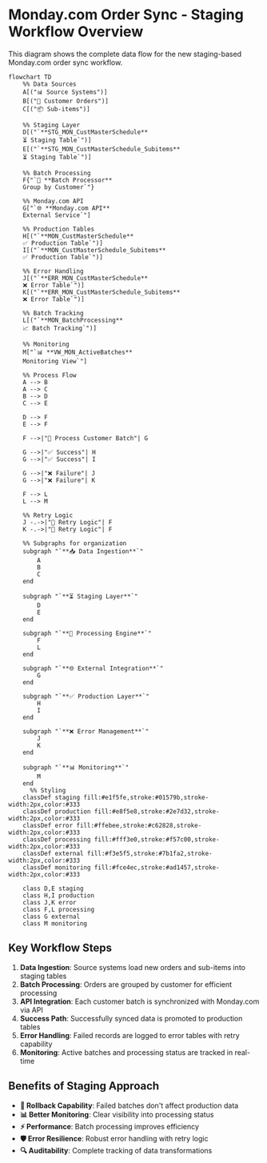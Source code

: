 # Monday.com Order Sync - Staging Workflow Overview

This diagram shows the complete data flow for the new staging-based Monday.com order sync workflow.

```mermaid
flowchart TD
    %% Data Sources
    A[("📊 Source Systems")]
    B[("🏢 Customer Orders")]
    C[("📦 Sub-items")]
    
    %% Staging Layer
    D[("`**STG_MON_CustMasterSchedule**
    ⏳ Staging Table`")]
    E[("`**STG_MON_CustMasterSchedule_Subitems**
    ⏳ Staging Table`")]
    
    %% Batch Processing
    F{"`🔄 **Batch Processor**
    Group by Customer`"}
    
    %% Monday.com API
    G["`🌐 **Monday.com API**
    External Service`"]
    
    %% Production Tables
    H[("`**MON_CustMasterSchedule**
    ✅ Production Table`")]
    I[("`**MON_CustMasterSchedule_Subitems**
    ✅ Production Table`")]
    
    %% Error Handling
    J[("`**ERR_MON_CustMasterSchedule**
    ❌ Error Table`")]
    K[("`**ERR_MON_CustMasterSchedule_Subitems**
    ❌ Error Table`")]
    
    %% Batch Tracking
    L[("`**MON_BatchProcessing**
    📈 Batch Tracking`")]
    
    %% Monitoring
    M["`📊 **VW_MON_ActiveBatches**
    Monitoring View`"]
    
    %% Process Flow
    A --> B
    A --> C
    B --> D
    C --> E
    
    D --> F
    E --> F
    
    F -->|"🔄 Process Customer Batch"| G
    
    G -->|"✅ Success"| H
    G -->|"✅ Success"| I
    
    G -->|"❌ Failure"| J
    G -->|"❌ Failure"| K
    
    F --> L
    L --> M
    
    %% Retry Logic
    J -.->|"🔄 Retry Logic"| F
    K -.->|"🔄 Retry Logic"| F
    
    %% Subgraphs for organization
    subgraph "`**📥 Data Ingestion**`"
        A
        B
        C
    end
    
    subgraph "`**⏳ Staging Layer**`"
        D
        E
    end
    
    subgraph "`**🔄 Processing Engine**`"
        F
        L
    end
    
    subgraph "`**🌐 External Integration**`"
        G
    end
    
    subgraph "`**✅ Production Layer**`"
        H
        I
    end
    
    subgraph "`**❌ Error Management**`"
        J
        K
    end
    
    subgraph "`**📊 Monitoring**`"
        M
    end
      %% Styling
    classDef staging fill:#e1f5fe,stroke:#01579b,stroke-width:2px,color:#333
    classDef production fill:#e8f5e8,stroke:#2e7d32,stroke-width:2px,color:#333
    classDef error fill:#ffebee,stroke:#c62828,stroke-width:2px,color:#333
    classDef processing fill:#fff3e0,stroke:#f57c00,stroke-width:2px,color:#333
    classDef external fill:#f3e5f5,stroke:#7b1fa2,stroke-width:2px,color:#333
    classDef monitoring fill:#fce4ec,stroke:#ad1457,stroke-width:2px,color:#333
    
    class D,E staging
    class H,I production
    class J,K error
    class F,L processing
    class G external
    class M monitoring
```

## Key Workflow Steps

1. **Data Ingestion**: Source systems load new orders and sub-items into staging tables
2. **Batch Processing**: Orders are grouped by customer for efficient processing
3. **API Integration**: Each customer batch is synchronized with Monday.com via API
4. **Success Path**: Successfully synced data is promoted to production tables
5. **Error Handling**: Failed records are logged to error tables with retry capability
6. **Monitoring**: Active batches and processing status are tracked in real-time

## Benefits of Staging Approach

- **🔄 Rollback Capability**: Failed batches don't affect production data
- **📊 Better Monitoring**: Clear visibility into processing status
- **⚡ Performance**: Batch processing improves efficiency
- **🛡️ Error Resilience**: Robust error handling with retry logic
- **🔍 Auditability**: Complete tracking of data transformations
